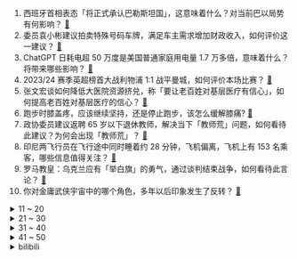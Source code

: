 1. 西班牙首相表态「将正式承认巴勒斯坦国」，这意味着什么？对当前巴以局势有何影响？ [:link:](https://www.zhihu.com/question/647903588)
2. 委员袁小彬建议拍卖特殊号码车牌，满足车主需求增加财政收入，如何评价这一建议？ [:link:](https://www.zhihu.com/question/647938819)
3. ChatGPT 日耗电超 50 万度是美国普通家庭用电量 1.7 万多倍，意味着什么？将带来哪些影响？ [:link:](https://www.zhihu.com/question/647926823)
4. 2023/24 赛季英超榜首大战利物浦 1:1 战平曼城，如何评价本场比赛？ [:link:](https://www.zhihu.com/question/647942780)
5. 张文宏谈如何降低大医院资源挤兑，称「要让老百姓对基层医疗有信心」，如何提高老百姓对基层医疗的信心？ [:link:](https://www.zhihu.com/question/647445492)
6. 跑步时膝盖疼，应该继续坚持，还是停止跑步，该怎么缓解膝痛? [:link:](https://www.zhihu.com/question/637401236)
7. 政协委员建议返聘 65 岁以下退休教师，解决当下「教师荒」问题，如何看待此建议？为何会出现「教师荒」？ [:link:](https://www.zhihu.com/question/647756172)
8. 印尼两飞行员在飞行途中同时睡着约 28 分钟，飞机偏离，飞机上有 153 名乘客，哪些信息值得关注？ [:link:](https://www.zhihu.com/question/647902190)
9. 罗马教皇：乌克兰应有「举白旗」的勇气，通过谈判结束战争，如何看待此言论？ [:link:](https://www.zhihu.com/question/647892128)
10. 你对金庸武侠宇宙中的哪个角色，多年以后印象发生了反转？ [:link:](https://www.zhihu.com/question/646969403)
<details>
<summary>11 ~ 20</summary>

11. 李彦宏最新发声「程序员职业将不复存在，未来人人具备程序员能力」，哪些信息值得关注？ [:link:](https://www.zhihu.com/question/647902218)
12. 为什么雷军选择造车而不是进军AI？ [:link:](https://www.zhihu.com/question/646883941)
13. 如何评价网剧《唐人街探案 2》第四案《黄金城》？ [:link:](https://www.zhihu.com/question/647719433)
14. 「互联网已成为永不落幕的课堂」，网络如何更好助力新型劳动者提高专业技能？你在网上学过哪些知识？ [:link:](https://www.zhihu.com/question/647862740)
15. 《沙丘 2》对比《沙丘 1》拍得怎么样？ [:link:](https://www.zhihu.com/question/647212626)
16. 通勤路上除了看手机还能干嘛？ [:link:](https://www.zhihu.com/question/644997248)
17. 2024 LPL 春季赛WE VS WBG，如何评价这场比赛？ [:link:](https://www.zhihu.com/question/647918494)
18. 金庸的文学宇宙中，你最欣赏的人物是谁？ [:link:](https://www.zhihu.com/question/646618963)
19. 国家疾控局：建成全球规模最大传染病网络直报系统，平均报告时间从 5 天缩短到 4 小时，都有哪些功能？ [:link:](https://www.zhihu.com/question/647744188)
20. 美国将为加沙建临时码头，以扩大救援物资运送，释放了什么信号？ [:link:](https://www.zhihu.com/question/647543624)
</details>
<details>
<summary>21 ~ 30</summary>

21. 如何看待乌合麒麟评价鸟山明离世「代表日本漫画的黄金时代落幕了」？ [:link:](https://www.zhihu.com/question/647599785)
22. 电影《周处除三害》知友推荐度 86%，你给影片点了「推荐」还是「不推荐」？你觉得此评分还有上升空间吗？ [:link:](https://www.zhihu.com/question/647042073)
23. 部分存款产品利率高达 6%~10%，多家试点银行推出「跨境理财通」相关产品，哪些信息值得关注？ [:link:](https://www.zhihu.com/question/647871470)
24. 为什么不建议在 Docker 中跑 MySQL？ [:link:](https://www.zhihu.com/question/627105598)
25. 你会在下班后处理工作事项吗？ [:link:](https://www.zhihu.com/question/639713511)
26. 为什么游戏业界对于《原神》的成功解析，几乎没有讨论过“多平台同步更新、数据互通”带来的影响？ [:link:](https://www.zhihu.com/question/647433952)
27. 老师说孙子兵法的核心是诈，大家觉得呢? [:link:](https://www.zhihu.com/question/541378635)
28. 作为 30+ 女性，现在才开始「努力上进」，还有意义吗？ [:link:](https://www.zhihu.com/question/645945700)
29. 为什么有些大学生不喜欢小组作业？ [:link:](https://www.zhihu.com/question/642457628)
30. 为什么USB Type-C PD充电协议迟迟不加入10A电流规范？ [:link:](https://www.zhihu.com/question/646612579)
</details>
<details>
<summary>31 ~ 40</summary>

31. 退休了，孩子要求你去给他们照看孩子，该不该去？ [:link:](https://www.zhihu.com/question/646914596)
32. 经济学博士，除了当老师，还有什么好去处么? [:link:](https://www.zhihu.com/question/503881757)
33. 对于当前生育率，全国人大代表赵冬苓建议「由国家负担生育福利支出，学费免到大学」，如何看待该建议？ [:link:](https://www.zhihu.com/question/647956188)
34. 2024 LPL 春季赛JDG 2:0 RNG，如何评价这场比赛？ [:link:](https://www.zhihu.com/question/647754318)
35. 人社部表示「社保卡将拥有更多数字应用场景，逐步实现全国一卡通」，这将带来哪些影响？ [:link:](https://www.zhihu.com/question/647857057)
36. 用 AI「复活」逝者，已发展成一门生意，专家称现有法律难以对此规制，如何看待这一现象？ [:link:](https://www.zhihu.com/question/647882322)
37. 人社部：今年高校毕业生将达到1179万人，我们将强化促进青年就业政策举措，如何解读？将带来哪些影响？ [:link:](https://www.zhihu.com/question/647742966)
38. 你使用智能手表吗？觉得是否有购买的必要？ [:link:](https://www.zhihu.com/question/637628717)
39. 电影《沙丘 2》中有哪些让人「不易察觉」的细节？ [:link:](https://www.zhihu.com/question/647447024)
40. 银行个人黄金积存业务升温，部分银行上调起点金额，金价还会继续涨吗？哪些信息值得关注？ [:link:](https://www.zhihu.com/question/647914194)
</details>
<details>
<summary>41 ~ 50</summary>

41. 最新研究称「日行一万步或可减轻久坐者健康风险」，具体情况如何？还有哪些久坐者需要注意的事项？ [:link:](https://www.zhihu.com/question/647854885)
42. 你有过被「网暴」的经历吗？当遭遇网暴，该怎样保护自己？ [:link:](https://www.zhihu.com/question/646639697)
43. 健康家电市场火热，家电行业有哪些新机遇、新挑战？ [:link:](https://www.zhihu.com/question/647555607)
44. 你能例举出一个比肩鸟山明的女性漫画家吗？ [:link:](https://www.zhihu.com/question/647666207)
45. 为什么杨家将的故事被观众们抛弃了？ [:link:](https://www.zhihu.com/question/647151836)
46. 职场中的「团建」是否真的能有效缓解「职场倦怠」？ [:link:](https://www.zhihu.com/question/646576385)
47. 林如海为啥不过继一个儿子? [:link:](https://www.zhihu.com/question/403095506)
48. 如何评价《咒术回战》253话? [:link:](https://www.zhihu.com/question/647438487)
49. 2024赛季F1沙特阿拉伯大奖赛，维斯塔潘夺冠，红牛一二带回，勒克莱尔第三，如何评价这场比赛？ [:link:](https://www.zhihu.com/question/647829888)
50. 如何评价《一人之下》漫画 662（703）话？ [:link:](https://www.zhihu.com/question/647497393)
</details><details>
<summary>bilibili</summary>

</details>